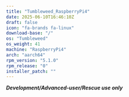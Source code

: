 ```yaml
---
title: "Tumbleweed_RaspberryPi4"
date: 2025-06-10T16:46:10Z
draft: false
icon: "fa-brands fa-linux"
download-base: "/"
os: "Tumbleweed"
os_weight: 41
machine: "RaspberryPi4"
arch: "aarch64"
rpm_version: "5.1.0"
rpm_release: "0"
installer_patch: ""
---
```


***Development/Advanced-user/Rescue use only***